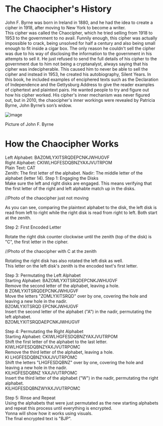 # The Chaocipher's History
John F. Byrne was born in Ireland in 1880, and he had the idea to create a cipher in 1918, after moving to New York to become a writer. <br />This cipher was called the Chaocipher, which he tried selling from 1918 to 1953 to the government to no avail. Funnily enough, this cipher was actually impossible to crack, being unsolved for half a century and also being small enough to fit inside a cigar box. The only reason he couldn't sell the cipher was due to his way of disclosing the information to the government in his attempts to sell it. He just refused to send the full details of his cipher to the government due to him not being a cryptanalyst, always saying that his cipher was indecipherable. This caused him to never be able to sell the cipher and instead in 1953, he created his autobiography, Silent Years. In this book, he included examples of enciphered texts such as the Declaration of Independence and the Gettysburg Address to give the reader examples of ciphertext and plaintext pairs. He wanted people to try and figure out how his cipher worked. His cipher's inner mechanism was never figured out, but in 2010, the chaocipher's inner workings were revealed by Patricia Byrne, John Byrne’s son’s widow.

![image](https://github.com/Stuycs-K/final-project-10-wang-daniel-yeung-yonna/assets/124080285/48b72928-6970-4f5b-8617-42d9ccec2631)

Picture of John F. Byrne

# How the Chaocipher Works
Left Alphabet:  BAZOMLYXITSRQDEPCNKJWHUGVF <br />
Right Alphabet: CKIWLHGFESDQBNZYAXJVUTRPOM <br />
Plain Text: CAT <br />
Zenith: The first letter of the alphabet.
Nadir: The middle letter of the alphabet (letter 14).
Step 1: Engaging the Disks <br />
Make sure the left and right disks are engaged. This means verifying that the first letter of the right and left alphabte match up in the disks. <br />

//Photo of the chaocipher just not moving

As you can see, comparing the plaintext alphabet to the disk, the left disk is read from left to right while the right disk is read from right to left. Both start at the zenith. <br />

Step 2: First Encoded Letter <br />

Rotate the right disk counter clockwise until the zenith (top of the disk) is "C", the first letter in the cipher. <br />

//Photo of the chaocipher with C at the zenith

Rotating the right disk has also rotated the left disk as well. <br />
This letter on the left disk's zenith is the encoded text's first letter. <br />

Step 3: Permutating the Left Alphabet <br />
Starting Alphabet: BAZOMLYXITSRQDEPCNKJWHUGVF <br />
Remove the second letter of the alphabet, leaving a hole. <br />
B ZOMLYXITSRQDEPCNKJWHUGVF <br />
Move the letters "ZOMLYXITSRQD" over by one, covering the hole and leaving a new hole in the nadir. <br />
BZOMLYXITSRQD EPCNKJWHUGVF <br />
Insert the second letter of the alphabet ("A") in the nadir, permutating the left alphabet. <br />
BZOMLYXITSRQDAEPCNKJWHUGVF <br />

Step 4: Permutating the Right Alphabet <br />
Starting Alphabet: CKIWLHGFESDQBNZYAXJVUTRPOM <br />
Shift the first letter of the alphabet to the last letter. <br />
KIWLHGFESDQBNZYAXJVUTRPOMC <br />
Remove the third letter of the alphabet, leaving a hole. <br />
KI LHGFESDQBNZYAXJVUTRPOMC <br />
Shift the letters "LHGFESDQBNZ" over by one, covering the hole and leaving a new hole in the nadir. <br />
KILHGFESDQBNZ YAXJVUTRPOMC <br />
Insert the third letter of the alphabet ("W") in the nadir, permutating the right alphabet. <br />
KILHGFESDQBNZWYAXJVUTRPOMC <br />

Step 5: Rinse and Repeat <br />
Using the alphabets that were just permutated as the new starting alphabets and repeat this process until everything is encrypted. <br />
Yonna will show how it works using visuals. <br />
The final encrypted text is "BJP". <br />
